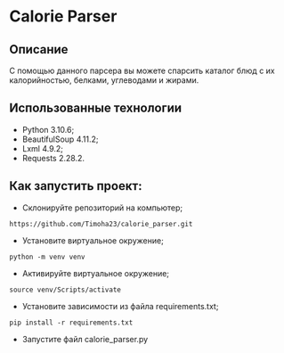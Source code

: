 # Calorie Parser
##  Описание
С помощью данного парсера вы можете спарсить каталог блюд с их калорийностью, белками, углеводами и жирами.

## Использованные технологии

* Python 3.10.6;
* BeautifulSoup 4.11.2;
* Lxml 4.9.2;
* Requests 2.28.2.

## Как запустить проект:

- Склонируйте репозиторий на компьютер;
```
https://github.com/Timoha23/calorie_parser.git
```
- Установите виртуальное окружение;
```
python -m venv venv
```
- Активируйте виртуальное окружение;
```
source venv/Scripts/activate
```
- Установите зависимости из файла requirements.txt;
```
pip install -r requirements.txt
``` 
- Запустите файл calorie_parser.py
